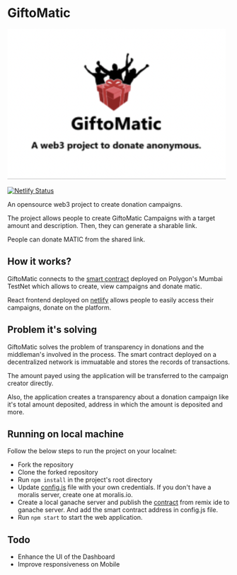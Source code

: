 # GiftoMatic

![GiftoMatic](./giftomatic.png)

[![Netlify Status](https://api.netlify.com/api/v1/badges/e1fcd84c-45c3-4419-a0b4-e13ced9ca321/deploy-status)](https://app.netlify.com/sites/giftomatic/deploys)

An opensource web3 project to create donation campaigns.

The project allows people to create GiftoMatic Campaigns with a target amount and description. Then, they can generate a sharable link.

People can donate MATIC from the shared link.

## How it works?

GiftoMatic connects to the [smart contract](./contracts/Gift.sol) deployed on Polygon's Mumbai TestNet which allows to create, view campaigns and donate matic. 

React frontend deployed on [netlify](https://giftomatic.netlify.app) allows people to easily access their campaigns, donate on the platform.

## Problem it's solving

GiftoMatic solves the problem of transparency in donations and the middleman's involved in the process. The smart contract deployed on a decentralized network is immuatable and stores the records of transactions.

The amount payed using the application will be transferred to the campaign creator directly. 

Also, the application creates a transparency about a donation campaign like it's total amount deposited, address in which the amount is deposited and more.

## Running on local machine

Follow the below steps to run the project on your localnet:
- Fork the repository
- Clone the forked repository
- Run `npm install` in the project's root directory
- Update [config.js](./src/config.js) file with your own credentials. If you don't have a moralis server, create one at moralis.io. 
- Create a local ganache server and publish the [contract](./contracts/Gift.sol) from remix ide to ganache server. And add the smart contract address in config.js file.
- Run `npm start` to start the web application.

## Todo

- Enhance the UI of the Dashboard
- Improve responsiveness on Mobile 
